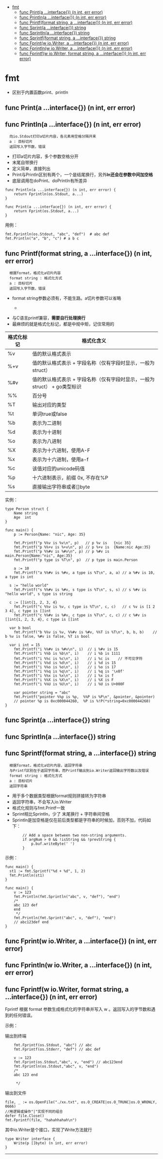 <!-- MDTOC maxdepth:6 firsth1:1 numbering:0 flatten:0 bullets:1 updateOnSave:1 -->

- [fmt](#fmt)   
   - [func Print(a ...interface{}) (n int, err error)](#func-printa-interface-n-int-err-error)   
   - [func Println(a ...interface{}) (n int, err error)](#func-printlna-interface-n-int-err-error)   
   - [func Printf(format string, a ...interface{}) (n int, err error)](#func-printfformat-string-a-interface-n-int-err-error)   
   - [func Sprint(a ...interface{}) string](#func-sprinta-interface-string)   
   - [func Sprintln(a ...interface{}) string](#func-sprintlna-interface-string)   
   - [func Sprintf(format string, a ...interface{}) string](#func-sprintfformat-string-a-interface-string)   
   - [func Fprint(w io.Writer, a ...interface{}) (n int, err error)](#func-fprintw-iowriter-a-interface-n-int-err-error)   
   - [func Fprintln(w io.Writer, a ...interface{}) (n int, err error)](#func-fprintlnw-iowriter-a-interface-n-int-err-error)   
   - [func Fprintf(w io.Writer, format string, a ...interface{}) (n int, err error)](#func-fprintfw-iowriter-format-string-a-interface-n-int-err-error)   

<!-- /MDTOC -->
# fmt

* 区别于内置函数print、println

## func Print(a ...interface{}) (n int, err error)
## func Println(a ...interface{}) (n int, err error)

```
  向io.Stdout打印a切片内容，各元素用空格分隔开来
  a : 目标切片
  返回写入字节数，错误
```

* 打印a切片内容，多个参数空格分开
* 末尾自带换行
* 定义简单，直接列出
* Print与Println区别有两个，一个是结尾换行，另外**ln还会在参数中间加空格**
* 底层调用在doPrint、doPrintln有所差异

```
func Println(a ...interface{}) (n int, err error) {
	return Fprintln(os.Stdout, a...)
}

func Print(a ...interface{}) (n int, err error) {
	return Fprint(os.Stdout, a...)
}
```

用例：

```
fmt.Fprintln(os.Stdout, "abc", "def")  # abc def
fmt.Println("a", "b", "c") # a b c
```


## func Printf(format string, a ...interface{}) (n int, err error)

```
  根据format，格式化a切片内容
  format string : 格式化方式
  a : 目标切片
  返回写入字节数，错误
```

* format string参数必须有，不能生路。a切片参数可以省略
  - ```fmt.Printf("This is print content\n")
* 与C语言printf兼容，**需要自行处理换行**
* 最麻烦的就是格式化标记，都是中规中矩，记住常用的


| 格式化标记 |	格式化含义 |
| ----  | ----  |
| %v    | 值的默认格式表示  |
| %+v   | 值的默认格式表示 + 字段名称（仅有字段时显示，一般为struct） |
| %#v   | 值的默认格式表示 + 字段名称（仅有字段时显示，一般为struct） + go类型标识 |
| %%    | 百分号  |
| %T    | 输出对应的类型  |
| %t	  | 单词true或false  |
| %b	| 表示为二进制 |
| %d	| 表示为十进制 |
| %o	| 表示为八进制 |
| %X	| 表示为十六进制，使用A-F|
| %x	| 表示为十六进制，使用a-f|
| %c	| 该值对应的unicode码值|
| %p	| 十六进制表示，前缀 0x, 不存在%P|
| %s  | 	直接输出字符串或者[]byte|



实例：

```
type Person struct {
	Name string
	Age  int
}

func main() {
	p := Person{Name: "nic", Age: 35}

	fmt.Printf("p %%v is %v\n", p)   // p %v is   {nic 35}
	fmt.Printf("p %%+v is %+v\n", p) // p %+v is  {Name:nic Age:35}
	fmt.Printf("p %%#v is %#v\n", p) // p %#v is  main.Person{Name:"nic", Age:35}
	fmt.Printf("p type is %T\n", p)  // p type is main.Person

	a := 10
	fmt.Printf("a %%#v is %#v, a type is %T\n", a, a) // a %#v is 10, a type is int

  s := "hello world"
	fmt.Printf("s %%#v is %#v, s type is %T\n", s, s) // s %#v is "hello world", s type is string

  c := []int{1, 2, 3, 4}
	fmt.Printf("c %%v is %v, c type is %T\n", c, c)   // c %v is [1 2 3 4], c type is []int
	fmt.Printf("c %%#v is %#v, c type is %T\n", c, c) // c %#v is []int{1, 2, 3, 4}, c type is []int

  var b bool
	fmt.Printf("b %%v is %v, %%#v is %#v, %%T is %T\n", b, b, b) 	// b %v is false, %#v is false, %T is bool

  var i int = 15
	fmt.Printf("i %%#v is %#v\n", i)  // i %#v is 15
	fmt.Printf("i %%b is %b\n", i)    // i %b is 1111
	fmt.Printf("i %%c is %c\n", i)    // i %c is    // 不可见字符
	fmt.Printf("i %%d is %d\n", i)    // i %d is 15
	fmt.Printf("i %%o is %o\n", i)    // i %o is 17
	fmt.Printf("i %%q is %q\n", i)    // i %q is '\x0f'
	fmt.Printf("i %%x is %x\n", i)    // i %x is f
	fmt.Printf("i %%X is %X\n", i)    // i %X is F
	fmt.Printf("i %%U is %U\n", i)    // i %U is U+000F

	var pointer string = "abc"
	fmt.Printf("pointer %%p is %p,  %%P is %P\n", &pointer, &pointer)
	// pointer %p is 0xc000044260,  %P is %!P(*string=0xc000044260)
}
```


## func Sprint(a ...interface{}) string
## func Sprintln(a ...interface{}) string
## func Sprintf(format string, a ...interface{}) string

```
  根据format，格式化a切片内容，返回字符串
  与Printf区别在于返回字符串，而Printf输出到io.Writer返回输出字符数以及错误
  format string : 格式化方式
  a : 目标切片
  返回字符串
```

* 用于多个数据类型根据format规则拼接转为字符串
* 返回字符串，不会写入io.Writer
* 格式化规则与fmt.Printf一致
* Sprint相比Sprintln，少了 末尾换行 + 字符串间空格
* Sprintln是加空格是仅在前后类型都是字符串的时候加，否则不加，代码如下：

```
		// Add a space between two non-string arguments.
		if argNum > 0 && !isString && !prevString {
			p.buf.writeByte(' ')
		}
```




示例：

```
func main() {
  st1 := fmt.Sprintf("%d + %d", 1, 2)
  fmt.Println(st1)
}
```

```
func main() {
	v := 123
	fmt.Println(fmt.Sprintln("abc", v, "def"), "end")
	/*
	abc 123 def
	end
	 */
	fmt.Println(fmt.Sprint("abc", v, "def"), "end")
	// abc123def end
}
```

## func Fprint(w io.Writer, a ...interface{}) (n int, err error)
## func Fprintln(w io.Writer, a ...interface{}) (n int, err error)
## func Fprintf(w io.Writer, format string, a ...interface{}) (n int, err error)

Fprintf 根据 format 参数生成格式化的字符串并写入 w 。返回写入的字节数和遇到的任何错误。

示例：

输出到终端

```
	fmt.Fprintf(os.Stdout, "abc") // abc
	fmt.Fprintf(os.Stderr, "def") // abc def
```


```
	v := 123
	fmt.Fprint(os.Stdout,"abc", v, "end") // abc123end
	fmt.Fprintln(os.Stdout,"abc", v, "end")
	/*
	abc 123 end

	 */
```

输出到文件

```
file, _ := os.OpenFile("./xx.txt", os.O_CREATE|os.O_TRUNC|os.O_WRONLY, 0666)
//用逻辑或操作"|"实现不同的组合
defer file.Close()
fmt.Fprintf(file, "hahahhahah\n")
```


其中io.Writer是个接口，实现了Write方法就行

```
type Writer interface {
	Write(p []byte) (n int, err error)
}
```












---
